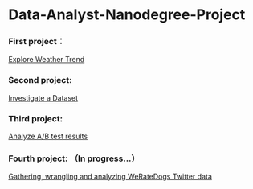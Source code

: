 # Data-Analyst-Nanodegree-Project

### First project：

[Explore Weather Trend](Exploring-Weather-Trends.md)

### Second project:

[Investigate a Dataset](investigate-a-dataset.ipynb)

### Third project:

[Analyze A/B test results](Analyze_ab_test_results_notebook.ipynb)

### Fourth project: （In progress...）

[Gathering, wrangling and analyzing WeRateDogs Twitter data](wrangle_act.ipynb)

